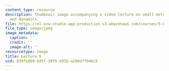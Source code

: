 ```yaml
---
content_type: resource
description: Thumbnail image accompanying a video lecture on small-molecule spectroscopy
  and dynamics.
file: https://ol-ocw-studio-app-production.s3.amazonaws.com/courses/5-80-small-molecule-spectroscopy-and-dynamics-fall-2008/839fbd696d5f38f0d91ba208d7f046c9_mit5_80f08lec5_th.jpg
file_type: image/jpeg
image_metadata:
  caption: ''
  credit: ''
  image-alt: ''
resourcetype: Image
title: Lecture 5
uid: 839fbd69-6d5f-38f0-d91b-a208d7f046c9
---
```

